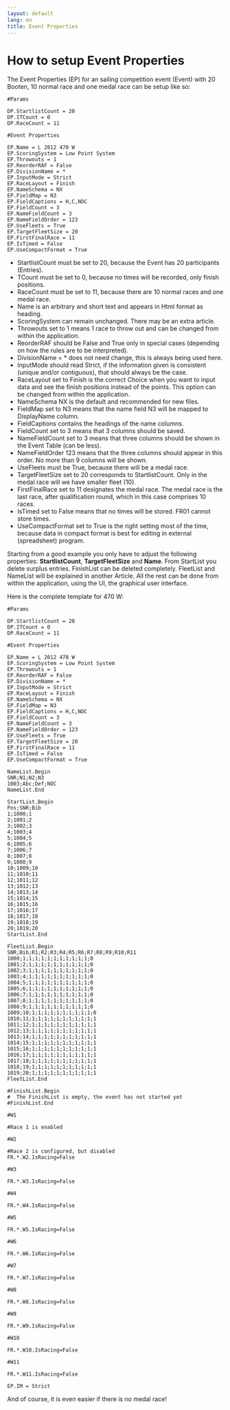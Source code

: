 ```yaml
---
layout: default
lang: en
title: Event Properties
---
```

		
# How to setup Event Properties

The Event Properties (EP) for an sailing competition event (Event) with 20 Booten, 
10 normal race and one medal race can be setup like so:

```
#Params

DP.StartlistCount = 20
DP.ITCount = 0
DP.RaceCount = 11

#Event Properties

EP.Name = L 2012 470 W
EP.ScoringSystem = Low Point System
EP.Throwouts = 1
EP.ReorderRAF = False
EP.DivisionName = *
EP.InputMode = Strict
EP.RaceLayout = Finish
EP.NameSchema = NX
EP.FieldMap = N3
EP.FieldCaptions = H,C,NOC
EP.FieldCount = 3
EP.NameFieldCount = 3
EP.NameFieldOrder = 123
EP.UseFleets = True
EP.TargetFleetSize = 20
EP.FirstFinalRace = 11
EP.IsTimed = False
EP.UseCompactFormat = True
```

- StartlistCount must be set to 20, because the Event has 20 participants (Entries). 
- TCount must be set to 0, because no times will be recorded, only finish positions. 
- RaceCount must be set to 11, because there are 10 normal races and one medal race. 
- Name is an arbitrary and short text and appears in Html format as heading. 
- ScoringSystem can remain unchanged. There may be an extra article. 
- Throwouts set to 1 means 1 race to throw out and can be changed from within the application. 
- ReorderRAF should be False and True only in special cases (depending on how the rules are to be interpreted). 
- DivisionName = * does not need change, this is always being used here. 
- InputMode should read Strict, if the information given is consistent (unique and/or contiguous), that should always be the case. 
- RaceLayout set to Finish is the correct Choice when you want to input data and see the finish positions instead of the points.
  This option can be changed from within the application. 
- NameSchema NX is the default and recommended for new files. 
- FieldMap set to N3 means that the name field N3 will be mapped to DisplayName column. 
- FieldCaptions contains the headings of the name columns. 
- FieldCount set to 3 means that 3 columns should be saved. 
- NameFieldCount set to 3 means that three columns should be shown in the Event Table (can be less). 
- NameFieldOrder 123 means that the three columns should appear in this order.
  No more than 9 columns will be shown. 
- UseFleets must be True, because there will be a medal race. 
- TargetFleetSize set to 20 corresponds to StartlistCount. Only in the medal race will we have smaller fleet (10). 
- FirstFinalRace set to 11 designates the medal race. The medal race is the last race, after qualification round, which in this case comprises 10 races. 
- IsTimed set to False means that no times will be stored. FR01 cannot store times. 
- UseCompactFormat set to True is the right setting most of the time, 
  because data in compact format is best for editing in external (spreadsheet) program. 

Starting from a good example you only have to adjust the following properties: **StartlistCount**, **TargetFleetSize** and **Name**. 
From StartList you delete surplus entries. 
FinishList can be deleted completely. 
FleetList and NameList will be explained in another Article. 
All the rest can be done from within the application, using the UI, the graphical user interface.

Here is the complete template for 470 W:

```
#Params

DP.StartlistCount = 20
DP.ITCount = 0
DP.RaceCount = 11

#Event Properties

EP.Name = L 2012 470 W
EP.ScoringSystem = Low Point System
EP.Throwouts = 1
EP.ReorderRAF = False
EP.DivisionName = *
EP.InputMode = Strict
EP.RaceLayout = Finish
EP.NameSchema = NX
EP.FieldMap = N3
EP.FieldCaptions = H,C,NOC
EP.FieldCount = 3
EP.NameFieldCount = 3
EP.NameFieldOrder = 123
EP.UseFleets = True
EP.TargetFleetSize = 20
EP.FirstFinalRace = 11
EP.IsTimed = False
EP.UseCompactFormat = True

NameList.Begin
SNR;N1;N2;N3
1003;Abc;Def;NOC
NameList.End

StartList.Begin
Pos;SNR;Bib
1;1000;1
2;1001;2
3;1002;3
4;1003;4
5;1004;5
6;1005;6
7;1006;7
8;1007;8
9;1008;9
10;1009;10
11;1010;11
12;1011;12
13;1012;13
14;1013;14
15;1014;15
16;1015;16
17;1016;17
18;1017;18
19;1018;19
20;1019;20
StartList.End

FleetList.Begin
SNR;Bib;R1;R2;R3;R4;R5;R6;R7;R8;R9;R10;R11
1000;1;1;1;1;1;1;1;1;1;1;1;0
1001;2;1;1;1;1;1;1;1;1;1;1;0
1002;3;1;1;1;1;1;1;1;1;1;1;0
1003;4;1;1;1;1;1;1;1;1;1;1;0
1004;5;1;1;1;1;1;1;1;1;1;1;0
1005;6;1;1;1;1;1;1;1;1;1;1;0
1006;7;1;1;1;1;1;1;1;1;1;1;0
1007;8;1;1;1;1;1;1;1;1;1;1;0
1008;9;1;1;1;1;1;1;1;1;1;1;0
1009;10;1;1;1;1;1;1;1;1;1;1;0
1010;11;1;1;1;1;1;1;1;1;1;1;1
1011;12;1;1;1;1;1;1;1;1;1;1;1
1012;13;1;1;1;1;1;1;1;1;1;1;1
1013;14;1;1;1;1;1;1;1;1;1;1;1
1014;15;1;1;1;1;1;1;1;1;1;1;1
1015;16;1;1;1;1;1;1;1;1;1;1;1
1016;17;1;1;1;1;1;1;1;1;1;1;1
1017;18;1;1;1;1;1;1;1;1;1;1;1
1018;19;1;1;1;1;1;1;1;1;1;1;1
1019;20;1;1;1;1;1;1;1;1;1;1;1
FleetList.End

#FinishList.Begin
#  The FinishList is empty, the event has not started yet
#FinishList.End

#W1

#Race 1 is enabled

#W2

#Race 2 is configured, but disabled
FR.*.W2.IsRacing=False

#W3

FR.*.W3.IsRacing=False

#W4

FR.*.W4.IsRacing=False

#W5

FR.*.W5.IsRacing=False

#W6

FR.*.W6.IsRacing=False

#W7

FR.*.W7.IsRacing=False

#W8

FR.*.W8.IsRacing=False

#W9

FR.*.W9.IsRacing=False

#W10

FR.*.W10.IsRacing=False

#W11

FR.*.W11.IsRacing=False

EP.IM = Strict
```

And of course, it is even easier if there is no medal race!

